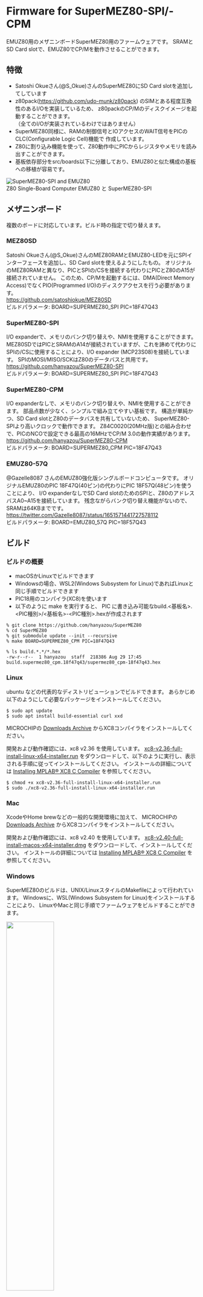 # Firmware for SuperMEZ80-SPI/-CPM

EMUZ80用のメザニンボードSuperMEZ80用のファームウェアです。
SRAMとSD Card slotで、EMUZ80でCP/Mを動作させることができます。

## 特徴

* Satoshi Okueさん(@S_Okue)さんのSuperMEZ80にSD Card slotを追加してしています
* z80pack(https://github.com/udo-munk/z80pack) のSIMとある程度互換性のあるI/Oを実装しているため、
z80packのCP/Mのディスクイメージを起動することができます。  
（全てのI/Oが実装されているわけではありません）
* SuperMEZ80同様に、RAMの制御信号とIOアクセスのWAIT信号をPICのCLC(Configurable Logic Cell)機能で
作成しています。
* Z80に割り込み機能を使って、Z80動作中にPICからレジスタやメモリを読み出すことができます。
* 基板依存部分をsrc/boards以下に分離しており、EMUZ80と似た構成の基板への移植が容易です。

![SuperMEZ80-SPI and EMUZ80](imgs/supermez80-spi-and-emuz80.png)  
Z80 Single-Board Computer EMUZ80 と SuperMEZ80-SPI

## メザニンボード
複数のボードに対応しています。ビルド時の指定で切り替えます。

### MEZ80SD
Satoshi Okueさん(@S_Okue)さんのMEZ80RAMとEMUZ80-LEDを元にSPIインターフェースを追加し、SD Card slotを使えるようにしたもの。
オリジナルのMEZ80RAMと異なり、PICとSPIの/CSを接続する代わりにPICとZ80のA15が接続されていません。
このため、CP/Mを起動するには、DMA(Direct Memory Access)でなくPIO(Programmed I/O)のディスクアクセスを行う必要があります。  
https://github.com/satoshiokue/MEZ80SD  
ビルドパラメータ: BOARD=SUPERMEZ80_SPI PIC=18F47Q43

### SuperMEZ80-SPI
I/O expanderで、メモリのバンク切り替えや、NMIを使用することができます。
MEZ80SDではPICとSRAMのA14が接続されていますが、これを諦めて代わりにSPIの/CSに使用することにより、I/O expander (MCP23S08)を接続しています。
SPIのMOSI/MISO/SCKはZ80のデータバスと共用です。  
https://github.com/hanyazou/SuperMEZ80-SPI  
ビルドパラメータ: BOARD=SUPERMEZ80_SPI PIC=18F47Q43

### SuperMEZ80-CPM
I/O expanderなしで、メモリのバンク切り替えや、NMIを使用することができます。
部品点数が少なく、シンプルで組み立てやすい基板です。
構造が単純かつ、SD Card slotとZ80のデータバスを共有していないため、
SuperMEZ80-SPIより高いクロックで動作できます。
Z84C0020(20MHz版)との組み合わせで、PICのNCOで設定できる最高の16MHzでCP/M 3.0の動作実績があります。  
https://github.com/hanyazou/SuperMEZ80-CPM  
ビルドパラメータ: BOARD=SUPERMEZ80_CPM PIC=18F47Q43

### EMUZ80-57Q
@Gazelle8087 さんのEMUZ80強化版シングルボードコンピュータです。
オリジナルEMUZ80のPIC 18F47Q(40ピン)の代わりにPIC 18F57Q(48ピン)を使うことにより、
I/O expanderなしでSD Card slotのためのSPIと、Z80のアドレスバスA0~A15を接続しています。
残念ながらバンク切り替え機能がないので、SRAMは64KBまでです。  
https://twitter.com/Gazelle8087/status/1651571441727578112  
ビルドパラメータ: BOARD=EMUZ80_57Q PIC=18F57Q43

## ビルド

### ビルドの概要

* macOSかLinuxでビルドできます
* Windowsの場合、WSL2(Windows Subsystem for Linux)であればLinuxと同じ手順でビルドできます
* PIC18用のコンパイラ(XC8)を使います
* 以下のように make を実行すると、
PIC に書き込み可能なbuild.<基板名>.<PIC種別>/<基板名>-<PIC種別>.hexが作成されます
```
% git clone https://github.com/hanyazou/SuperMEZ80
% cd SuperMEZ80
% git submodule update --init --recursive
% make BOARD=SUPERMEZ80_CPM PIC=18F47Q43

% ls build.*.*/*.hex
-rw-r--r--  1 hanyazou  staff  218386 Aug 29 17:45 build.supermez80_cpm.18f47q43/supermez80_cpm-18f47q43.hex
```

### Linux

ubuntu などの代表的なディストリビューションでビルドできます。
あらかじめ以下のようにして必要なパッケージをインストールしてください。

```
$ sudo apt update
$ sudo apt install build-essential curl xxd
```

MICROCHIPの
[Downloads Archive](https://www.microchip.com/en-us/tools-resources/archives/mplab-ecosystem)
からXC8コンパイラをインストールしてください。

開発および動作確認には、xc8 v2.36 を使用しています。
[xc8-v2.36-full-install-linux-x64-installer.run](https://ww1.microchip.com/downloads/aemDocuments/documents/DEV/ProductDocuments/SoftwareTools/xc8-v2.36-full-install-linux-x64-installer.run)
をダウンロードして、以下のように実行し、表示される手順に従ってインストールしてください。
インストールの詳細については
[Installing MPLAB® XC8 C Compiler](https://microchipdeveloper.com/xc8:installation)
を参照してください。

```
$ chmod +x xc8-v2.36-full-install-linux-x64-installer.run
$ sudo ./xc8-v2.36-full-install-linux-x64-installer.run
```

### Mac

XcodeやHome brewなどの一般的な開発環境に加えて、
MICROCHIPの
[Downloads Archive](https://www.microchip.com/en-us/tools-resources/archives/mplab-ecosystem)
からXC8コンパイラをインストールしてください。

開発および動作確認には、xc8 v2.40 を使用しています。
[xc8-v2.40-full-install-macos-x64-installer.dmg](https://ww1.microchip.com/downloads/aemDocuments/documents/DEV/ProductDocuments/SoftwareTools/xc8-v2.40-full-install-macos-x64-installer.dmg)
をダウンロードして、インストールしてください。
インストールの詳細については
[Installing MPLAB® XC8 C Compiler](https://microchipdeveloper.com/xc8:installation)
を参照してください。

### Windows

SuperMEZ80のビルドは、UNIX/LinuxスタイルのMakefileによって行われています。
Windowsに、WSL(Windows Subsystem for Linux)をインストールすることにより、
LinuxやMacと同じ手順でファームウェアをビルドすることができます。

<img src="imgs/windows+wsl.png" width="50%">

管理者権限で wsl --install を実行すると
デフォルトで WSL2 ubuntu がインストールされます。
追加の設定などは必要ありません。
[WSL を使用して Windows に Linux をインストールする方法](https://learn.microsoft.com/ja-jp/windows/wsl/install)
に従ってWSLをインストールしてください。

WSLでmakeを実行してファームウェアを作成すると、
\\\\wsl.localhost\\Ubuntu\\home\\hanyazou\\SuperMEZ80\\build...のあたりに.hexファイルができます。
("hanyazou"の部分は、WSLインストール時に指定したLinuxのユーザ名になります)
\\\\wsl.localhost\\Ubuntuを適当なネットワークドライブに割り当てておくと良いでしょう。

<img src="imgs/wsl-home-build-hex.png" width="50%">

### Docker

[Docker](https://www.docker.com/)を使用して、
ビルド時のホスト環境の違いによる影響を最小限にすることができます。

以下のようにdocker/build_env.shスクリプトを使用してmakeを実行するとubuntu 22.04のコンテナを
使ってビルドを実行します。

```
$ ./docker/build_env.sh make realclean test_build
```

初回実行時は、
ファームウェアのビルドの前にubuntuイメージの構築とXC8のインストールが行われます。
コマンドを実行した端末にXC8のライセンス条件などが表示されるのでよく読んで
Y/Nなどを入力してください。

## PICプログラムの書き込み
以下の書き込みツールのいずれかを使用して
ビルドしたファームウェアをEMUZ80上のPICマイコンに書き込みます。

* PICkit
PICマイコンのMICROCHIP社純正ツールです。EMUZ80で使用するPIC 18Fに書き込むためには、PICkit 4以降の比較的新しいものが必要です。
（PICkit 2及び3は対応していません）
https://www.microchip.com/en-us/development-tool/PG164140
* PICkit minus  
PICkit 2及び3を使ってPIC 18Fに書き込むことができるソフトウェアです。  
http://kair.us/projects/pickitminus/
* Arduino-PIC-Programmer  
Arduino UNOを用いてPICを書き込みます。  
https://github.com/satoshiokue/Arduino-PIC-Programmer
* a-p-prog  
上記Arduino-PIC-Programmerの元になったツールです。
make upload を実行すると、こちらの a-p-prog を利用してPICにファームウェアを書き込みます。  
https://github.com/hanyazou/a-p-prog

## Z80プログラムの格納
SuperMEZ80ではインテルHEXデータを配列データ化して配列rom[]に格納すると0x0000に転送されZ80で実行できます。
SuperMEZ80-SPI用のファームウェアでは、rom[]に小さなプログラム(ipl.z80)が格納されいます。
これが実行されるとSDカードのディスクイメージの最初のセクタを読み込んで実行されます。

SDカードのディスクイメージは、
SDカードにCPMDISKSというフォルダを作成し、
ファームウェアをビルドしてできたbuild/drivea.dskをコピーしておきます。
SDカードにCPMDISKSで始まる名前のフォルダが複数ある場合は、起動時に以下のように出力されるので、どれを使用するのか選択します。
```
Memory 000000 - 010000H 64 KB OK
0: CPMDISKS
1: CPMDISKS.3
2: CPMDISKS.PIO
M: Monitor prompt
Select: 
```

注意: SDカードはFAT32でフォーマットされている必要があります。
32GB以上の容量のSD XCで使用されるexFAT(FAT64)はサポートされません。
32GBより小さいサイズのSD HCカードを使用するか、またはPCなどでFAT32で再初期化したものを使用してください。

### ディスクイメージの修正について
build/drivea.dskは、z80packのCP/M 2.2用起動ディスクを修正したものです。
ディスクの読み書きをDMAでなく、プログラムI/Oに変更しています。
I/O expanderを使用できない場合は、CP/Mの起動にこのプログラムI/Oの修正が必要です。
具体的な修正内容は、同じフォルダのboot.asm, bios.asmの履歴を参照してください。
置き換え手順はMakefileを参照してください。

SuperMEZ80-SPI I/O expander付きなどを使用する場合は、
z80packのCP/M起動ディスクを無修正で使うことができます。
(プログラムI/Oも使用できます)

SuperMEZ80-SPI  I/O expander付きおよびSuperMEZ80-CPMでは、
AS6C4008などの2Mbit(256KB)以上のSRAMとの組み合わせで
banked biosのCP/M 3.0を起動することができます。

ディスクイメージの詳細は、udo-munk/z80packを参照してください。
https://github.com/udo-munk/z80pack

## サポート状況

| 基板           | RAM最大 | SD Card slot | CP/M 2.2 PIO | CP/M 2.2 DMA | CP/M 3.0 | モニタ | テスト     |
| ---            | ---     | ---          | ---          | ---          | ---      | ---    | ---        |
| SuperMEZ80-SPI | 512KB   | available    | ok           | ok           | ok       | ok     | 毎リリース |
| SuperMEZ80-CPM | 256KB   | available    | ok           | ok           | ok       | ok     | 毎リリース |
| EMUZ80-57Q     | 64KB    | available    | ok           | ok           | n/a      | ok     | cpm-v2.4.0 |
| MEZ80SD        | 64KB    | available    | ok           | n/a          | n/a      | n/a    | cpm-v1.0.0 |

## 謝辞
シンプルで美しいEMUZ80を開発された電脳伝説さんに感謝します。  
Z80Bを6MHzノーウェイトで動かしたSatoshi Okueさんに感謝します。  
またSPI接続もSatoshi OkueさんのMEZ80LEDを参考にしました。  

## ライセンス
元のソースコードは電脳伝説さんのmain.cを元に改変してGPLライセンスに基づいて公開されています。
新たに追加したソースコードは、扱いやすいようにMITライセンスです。
各ファイル冒頭のライセンスを参照してください。

## リファレンス
### EMUZ80
EUMZ80はZ80CPUとPIC18F47Q43のDIP40ピンIC2つで構成されるシンプルなコンピュータです。

<img src="imgs/IMG_Z80.jpeg" alt="EMUZ80" width="49%">

電脳伝説 - EMUZ80が完成  
https://vintagechips.wordpress.com/2022/03/05/emuz80_reference  
EMUZ80専用プリント基板 - オレンジピコショップ  
https://store.shopping.yahoo.co.jp/orangepicoshop/pico-a-051.html

### SuperMEZ80
SuperMEZ80は、EMUZ80にSRAMを追加し、Z80をノーウェイトで動かすことができるメザニンボードです

<img src="imgs/IMG_1595.jpeg" alt="SuperMEZ80" width="49%">

SuperMEZ80
https://github.com/satoshiokue/SuperMEZ80
